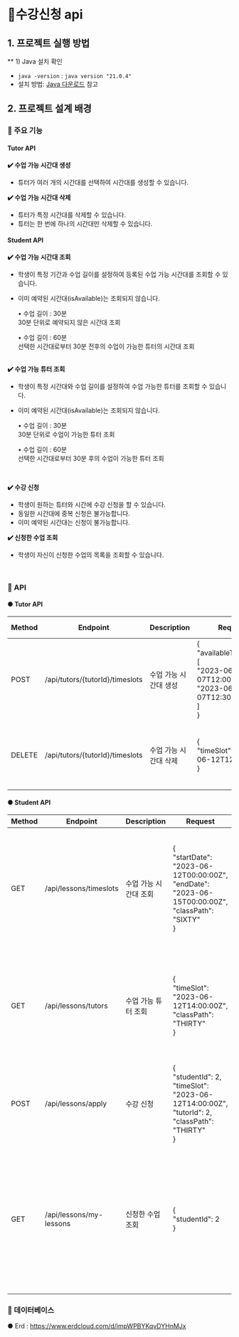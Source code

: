 # 🛒수강신청 api

## 1. 프로젝트 실행 방법
** 1) Java 설치 확인

- `java -version` : `java version "21.0.4"`
- 설치 방법: [Java 다운로드](https://www.oracle.com/java/technologies/javase-jdk11-downloads.html) 참고


## 2. 프로젝트 설계 배경

### 📌 주요 기능

#### Tutor API
**✔️ 수업 가능 시간대 생성**
- 튜터가 여러 개의 시간대를 선택하여 시간대를 생성할 수 있습니다.<br>

**✔️ 수업 가능 시간대 삭제**
- 튜터가 특정 시간대를 삭제할 수 있습니다.
- 튜터는 한 번에 하나의 시간대만 삭제할 수 있습니다.

#### Student API
**✔️ 수업 가능 시간대 조회**
- 학생이 특정 기간과 수업 길이를 설정하여 등록된 수업 가능 시간대를 조회할 수 있습니다.<br>
- 이미 예약된 시간대(isAvailable)는 조회되지 않습니다.<br>

  • 수업 길이 : 30분<br>
    30분 단위로 예약되지 않은 시간대 조회<br>
    
  • 수업 길이 : 60분<br>
    선택한 시간대로부터 30분 전후의 수업이 가능한 튜터의 시간대 조회
   <br>
   <br>

   
**✔️ 수업 가능 튜터 조회**
  - 학생이 특정 시간대와 수업 길이를 설정하여 수업 가능한 튜터를 조회할 수 있습니다.
  - 이미 예약된 시간대(isAvailable)는 조회되지 않습니다.<br>
  
    • 수업 길이 : 30분<br>
    30분 단위로 수업이 가능한 튜터 조회<br>
    
    • 수업 길이 : 60분<br>
    선택한 시간대로부터 30분 후의 수업이 가능한 튜터 조회
   <br>
    
**✔️ 수강 신청**
 - 학생이 원하는 튜터와 시간에 수강 신청을 할 수 있습니다.<br>
 - 동일한 시간대에 중복 신청은 불가능합니다.<br>
 - 이미 예약된 시간대는 신청이 불가능합니다.<br>
 
**✔️ 신청한 수업 조회**
 - 학생이 자신이 신청한 수업의 목록을 조회할 수 있습니다.<br>

<br>

### 📌 API

#### ● Tutor API

| Method | Endpoint                           | Description                     | Request                                                                     | Response Example                                      |
|--------|------------------------------------|---------------------------------|-----------------------------------------------------------------------------|------------------------------------------------------|
| POST   | /api/tutors/{tutorId}/timeslots   | 수업 가능 시간대 생성         | {<br>  "availableTimeSlots": [<br>    "2023-06-07T12:00:00Z",<br>    "2023-06-07T12:30:00Z"<br>  ]<br>} | {<br>  "statusCode": 200,<br>  "message": "시간대 생성 성공"<br>} |
| DELETE | /api/tutors/{tutorId}/timeslots   | 수업 가능 시간대 삭제         | {<br>  "timeSlot": "2023-06-12T12:00:00Z"<br>}                          | {<br>  "statusCode": 200,<br>  "message": "시간대 삭제 성공"<br>} |

#### ● Student API

| Method | Endpoint                     | Description                  | Request                                                                     | Response Example                                      |
|--------|------------------------------|------------------------------|-----------------------------------------------------------------------------|------------------------------------------------------|
| GET    | /api/lessons/timeslots       | 수업 가능 시간대 조회      | {<br>  "startDate": "2023-06-12T00:00:00Z",<br>  "endDate": "2023-06-15T00:00:00Z",<br>  "classPath": "SIXTY"<br>} | {<br>  "statusCode": 200,<br>  "message": "수업 가능 시간대 조회 성공",<br>  "data": [<br>    {"availableTimeSlot": "2023-06-12T14:00:00Z"},<br>    {"availableTimeSlot": "2023-06-14T20:00:00Z"}<br>  ]<br>} |
| GET    | /api/lessons/tutors          | 수업 가능 튜터 조회        | {<br>  "timeSlot": "2023-06-12T14:00:00Z",<br>  "classPath": "THIRTY"<br>}                          | {<br>  "statusCode": 200,<br>  "message": "수업 가능한 튜터 조회 성공",<br>  "data": [<br>    {<br>      "tutorId": 2,<br>      "tutorName": "Jane Smith"<br>    }<br>  ]<br>} |
| POST   | /api/lessons/apply            | 수강 신청                   | {<br>  "studentId": 2,<br>  "timeSlot": "2023-06-12T14:00:00Z",<br>  "tutorId": 2,<br>  "classPath": "THIRTY"<br>} | {<br>  "statusCode": 200,<br>  "message": "수강 신청 성공"<br>} |
| GET    | /api/lessons/my-lessons       | 신청한 수업 조회            | {<br>  "studentId": 2<br>}                                               | {<br>  "statusCode": 200,<br>  "message": "신청한 수업 조회 성공",<br>  "data": [<br>    {<br>      "lessonId": 1,<br>      "tutorName": "Jane Smith",<br>      "timeSlot": "2023-06-12T14:00:00Z",<br>      "classPath": "THIRTY"<br>    }<br>  ]<br>} |



### 📌 데이터베이스
● Erd : https://www.erdcloud.com/d/impWPBYKqvDYHnMJx
